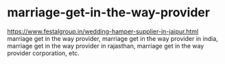 # marriage-get-in-the-way-provider
https://www.festalgroup.in/wedding-hamper-supplier-in-jaipur.html marriage get in the way provider, marriage get in the way provider in india, marriage get in the way provider in rajasthan, marriage get in the way provider corporation, etc.
